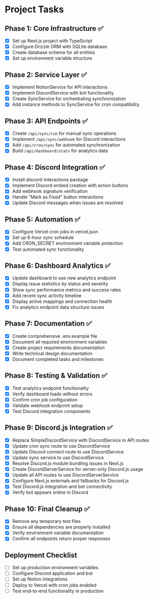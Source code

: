 # Project Tasks

## Phase 1: Core Infrastructure ✅
- [x] Set up Next.js project with TypeScript
- [x] Configure Drizzle ORM with SQLite database
- [x] Create database schema for all entities
- [x] Set up environment variable structure

## Phase 2: Service Layer ✅
- [x] Implement NotionService for API interactions
- [x] Implement DiscordService with bot functionality
- [x] Create SyncService for orchestrating synchronization
- [x] Add instance methods to SyncService for cron compatibility

## Phase 3: API Endpoints ✅
- [x] Create `/api/sync/run` for manual sync operations
- [x] Implement `/api/sync/webhook` for Discord interactions
- [x] Add `/api/cron/sync` for automated synchronization
- [x] Build `/api/dashboard/stats` for analytics data

## Phase 4: Discord Integration ✅
- [x] Install discord-interactions package
- [x] Implement Discord embed creation with action buttons
- [x] Add webhook signature verification
- [x] Handle "Mark as Fixed" button interactions
- [x] Update Discord messages when issues are resolved

## Phase 5: Automation ✅
- [x] Configure Vercel cron jobs in vercel.json
- [x] Set up 6-hour sync schedule
- [x] Add CRON_SECRET environment variable protection
- [x] Test automated sync functionality

## Phase 6: Dashboard Analytics ✅
- [x] Update dashboard to use new analytics endpoint
- [x] Display issue statistics by status and severity
- [x] Show sync performance metrics and success rates
- [x] Add recent sync activity timeline
- [x] Display active mappings and connection health
- [x] Fix analytics endpoint data structure issues

## Phase 7: Documentation ✅
- [x] Create comprehensive .env.example file
- [x] Document all required environment variables
- [x] Create project requirements documentation
- [x] Write technical design documentation
- [x] Document completed tasks and milestones

## Phase 8: Testing & Validation ✅
- [x] Test analytics endpoint functionality
- [x] Verify dashboard loads without errors
- [x] Confirm cron job configuration
- [x] Validate webhook endpoint setup
- [x] Test Discord integration components

## Phase 9: Discord.js Integration ✅
- [x] Replace SimpleDiscordService with DiscordService in API routes
- [x] Update cron sync route to use DiscordService
- [x] Update Discord connect route to use DiscordService
- [x] Update sync service to use DiscordService
- [x] Resolve Discord.js module bundling issues in Next.js
- [x] Create DiscordServerService for server-only Discord.js usage
- [x] Update all API routes to use DiscordServerService
- [x] Configure Next.js externals and fallbacks for Discord.js
- [x] Test Discord.js integration and bot connectivity
- [x] Verify bot appears online in Discord

## Phase 10: Final Cleanup ✅
- [x] Remove any temporary test files
- [x] Ensure all dependencies are properly installed
- [x] Verify environment variable documentation
- [x] Confirm all endpoints return proper responses

## Deployment Checklist
- [ ] Set up production environment variables
- [ ] Configure Discord application and bot
- [ ] Set up Notion integrations
- [ ] Deploy to Vercel with cron jobs enabled
- [ ] Test end-to-end functionality in production